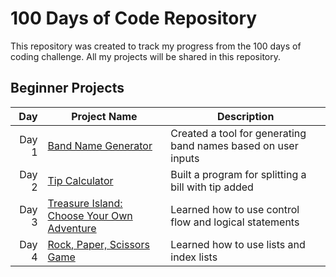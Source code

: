 # 100 Days of Code Repository

This repository was created to track my progress from the 100 days of coding challenge. All my projects will be shared in this repository.

## Beginner Projects

| Day | Project Name | Description|
|-----:|-------------|-------------|
| Day 1| [Band Name Generator](Day1-Band_Name_Generator)| Created a tool for generating band names based on user inputs|
|Day 2|[Tip Calculator](https://github.com/madelinecambo/100_Days_Of_Code_Python/tree/master/Day2-Tip_Calculator)| Built a program for splitting a bill with tip added|
|Day 3|[Treasure Island: Choose Your Own Adventure](https://github.com/madelinecambo/100_Days_Of_Code_Python/tree/master/Day3-Treasure_Island_Game)|Learned how to use control flow and logical statements|
|Day 4| [Rock, Paper, Scissors Game](https://github.com/madelinecambo/100_Days_Of_Code_Python/tree/master/Day4-Rock_Paper_Scissors_Game)|Learned how to use lists and index lists|
